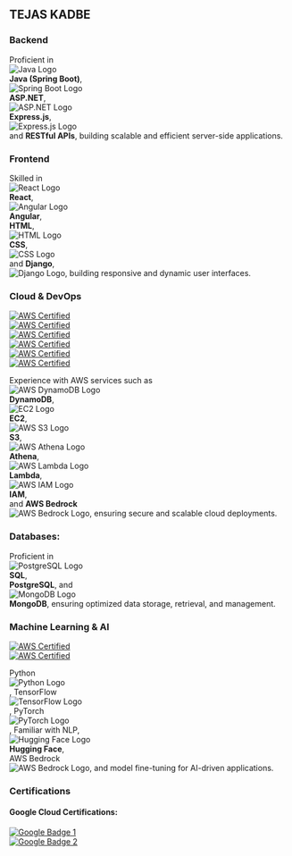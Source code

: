 ## TEJAS KADBE

### **Backend**

Proficient in  
![Java Logo](https://upload.wikimedia.org/wikipedia/commons/3/30/Java_programming_language_logo.svg)  
**Java (Spring Boot)**,  
![Spring Boot Logo](https://upload.wikimedia.org/wikipedia/commons/4/43/Spring_logo_2018.svg)  
**ASP.NET**,  
![ASP.NET Logo](https://upload.wikimedia.org/wikipedia/commons/a/a4/.NET_Logo.svg)  
**Express.js**,  
![Express.js Logo](https://upload.wikimedia.org/wikipedia/commons/6/64/Expressjs.png)  
and **RESTful APIs**, building scalable and efficient server-side applications.

### **Frontend**

Skilled in  
![React Logo](https://upload.wikimedia.org/wikipedia/commons/a/a7/React-icon.svg)  
**React**,  
![Angular Logo](https://upload.wikimedia.org/wikipedia/commons/c/cf/Angular_full_color_logo.svg)  
**Angular**,  
**HTML**,  
![HTML Logo](https://upload.wikimedia.org/wikipedia/commons/6/61/HTML5_logo_512.png)  
**CSS**,  
![CSS Logo](https://upload.wikimedia.org/wikipedia/commons/6/64/CSS3_logo.svg)  
and **Django**,  
![Django Logo](https://upload.wikimedia.org/wikipedia/commons/7/75/Django_logo.svg), building responsive and dynamic user interfaces.

### **Cloud & DevOps**

[![AWS Certified](https://images.credly.com/size/150x150/images/5bf37709-4b69-4cdc-9edc-af7b3370d427/image.png)](https://www.credly.com/badges/e8f87d01-9766-491c-a28a-3253a9cc30ff/public_url)  
[![AWS Certified](https://images.credly.com/size/150x150/images/6f135924-7645-4bd2-ab68-3bc0b49c7e27/image.png)](https://www.credly.com/badges/64ec1e30-a67a-481b-b2ce-0c78454e5568/public_url)  
[![AWS Certified](https://images.credly.com/size/150x150/images/979e42e2-1d32-4d21-97ea-53d991ea50fb/image.png)](https://www.credly.com/badges/9eafa5b1-9cd3-4039-9f34-9c5173728200/public_url)  
[![AWS Certified](https://images.credly.com/size/150x150/images/80845928-d1f8-4549-ae9d-27676fba897e/image.png)](https://www.credly.com/badges/141739a5-641b-45fa-bd5e-81cb06aedc16/public_url)  
[![AWS Certified](https://images.credly.com/size/150x150/images/01c3b0d4-a225-483b-a762-460473658c1a/image.png)](https://www.credly.com/badges/27c68838-fba9-4e59-9d4c-b77c5f784e78)  
[![AWS Certified](https://images.credly.com/size/150x150/images/9358115e-ead7-47c2-91e2-165b6a650a1b/image.png)](https://www.credly.com/badges/db00443a-97ef-4bd2-8fb1-f19ffc1fbe23/public_u5)

Experience with AWS services such as  
![AWS DynamoDB Logo](https://upload.wikimedia.org/wikipedia/commons/6/6e/Amazon_DynamoDB_logo.svg)  
**DynamoDB**,  
![EC2 Logo](https://upload.wikimedia.org/wikipedia/commons/a/a9/Amazon_Elastic_Compute_Cloud_logo.svg)  
**EC2**,  
![AWS S3 Logo](https://upload.wikimedia.org/wikipedia/commons/a/a2/Amazon_S3_logo.svg)  
**S3**,  
![AWS Athena Logo](https://upload.wikimedia.org/wikipedia/commons/e/ed/Amazon_Athena_logo.svg)  
**Athena**,  
![AWS Lambda Logo](https://upload.wikimedia.org/wikipedia/commons/6/6a/AWS_Lambda_logo.svg)  
**Lambda**,  
![AWS IAM Logo](https://upload.wikimedia.org/wikipedia/commons/a/a1/Amazon_IAM_logo.svg)  
**IAM**,  
and **AWS Bedrock**  
![AWS Bedrock Logo](https://upload.wikimedia.org/wikipedia/commons/e/ef/AWS_Bedrock_logo.svg), ensuring secure and scalable cloud deployments.

### **Databases:**

Proficient in  
![PostgreSQL Logo](https://upload.wikimedia.org/wikipedia/commons/a/a4/Postgresql_elephant.svg)  
**SQL**,  
**PostgreSQL**, and  
![MongoDB Logo](https://upload.wikimedia.org/wikipedia/commons/4/46/MongoDB_Logo_2009.svg)  
**MongoDB**, ensuring optimized data storage, retrieval, and management.

### **Machine Learning & AI**

[![AWS Certified](https://images.credly.com/size/150x150/images/51984979-f759-49f0-8bb3-5310d364fdbe/image.png)](https://www.credly.com/badges/8eb3afa4-afee-4d01-9703-91af38ee5128/public_url)  
[![AWS Certified](https://images.credly.com/size/150x150/images/4b68a030-53d0-414b-be57-b1837bc3b3e6/image.png)](https://www.credly.com/badges/f6c568e0-856e-44bb-842d-2e6efb561c21)  

Python  
![Python Logo](https://upload.wikimedia.org/wikipedia/commons/c/c3/Python-logo-notext.svg)  
, TensorFlow  
![TensorFlow Logo](https://upload.wikimedia.org/wikipedia/commons/a/a9/TensorFlow_logo_2019.svg)  
, PyTorch  
![PyTorch Logo](https://upload.wikimedia.org/wikipedia/commons/1/19/PyTorch_logo.png)  
, Familiar with NLP,  
![Hugging Face Logo](https://upload.wikimedia.org/wikipedia/commons/1/1b/Hugging_Face_logo.svg)  
**Hugging Face**,  
AWS Bedrock  
![AWS Bedrock Logo](https://upload.wikimedia.org/wikipedia/commons/e/ef/AWS_Bedrock_logo.svg), and model fine-tuning for AI-driven applications.

### **Certifications**

#### Google Cloud Certifications:
[![Google Badge 1](https://cdn.qwiklabs.com/vtEM4QeUkkcddAboA1EWYsjoF0vzkyigxksUFisMQU8%3D)](https://www.cloudskillsboost.google/public_profiles/df3879e7-41d6-4df7-89ae-a0d5ea594fa0/badges/9316218)  
[![Google Badge 2](https://cdn.qwiklabs.com/jpRPgA0zsA4IAeGiNnyLMTetPX15Tj77yUcUD4Ro5YM%3D)](https://www.cloudskillsboost.google/public_profiles/df3879e7-41d6-4df7-89ae-a0d5ea594fa0/badges/9308905)  


<!--
**tejaskadbe/tejaskadbe** is a ✨ _special_ ✨ repository because its `README.md` (this file) appears on your GitHub profile.

Here are some ideas to get you started:

- 🔭 I’m currently working on ...
- 🌱 I’m currently learning ...
- 👯 I’m looking to collaborate on ...
- 🤔 I’m looking for help with ...
- 💬 Ask me about ...
- 📫 How to reach me: ...
- 😄 Pronouns: ...
- ⚡ Fun fact: ...
-->
